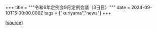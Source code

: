 +++
title = """令和6年定例会9月定例会議（3日目）"""
date = 2024-09-10T15:00:00.000Z
tags = ["kuriyama","news"]
+++


[[source]](https://www.town.kuriyama.hokkaido.jp/site/gikai/28820.html)
